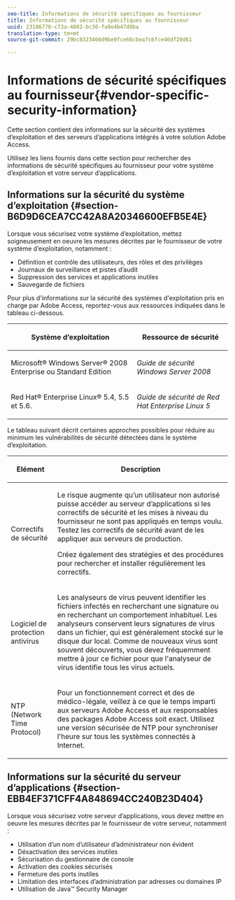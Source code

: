 ```yaml
---
seo-title: Informations de sécurité spécifiques au fournisseur
title: Informations de sécurité spécifiques au fournisseur
uuid: 23186770-c73a-4802-bc30-fa9e4b47d9ba
translation-type: tm+mt
source-git-commit: 29bc8323460d9be0fce66cbea7c6fce46df20d61

---
```



# Informations de sécurité spécifiques au fournisseur{#vendor-specific-security-information}

Cette section contient des informations sur la sécurité des systèmes d’exploitation et des serveurs d’applications intégrés à votre solution Adobe Access.

Utilisez les liens fournis dans cette section pour rechercher des informations de sécurité spécifiques au fournisseur pour votre système d’exploitation et votre serveur d’applications.

## Informations sur la sécurité du système d’exploitation {#section-B6D9D6CEA7CC42A8A20346600EFB5E4E}

Lorsque vous sécurisez votre système d’exploitation, mettez soigneusement en oeuvre les mesures décrites par le fournisseur de votre système d’exploitation, notamment :

* Définition et contrôle des utilisateurs, des rôles et des privilèges
* Journaux de surveillance et pistes d’audit
* Suppression des services et applications inutiles
* Sauvegarde de fichiers

Pour plus d&#39;informations sur la sécurité des systèmes d&#39;exploitation pris en charge par Adobe Access, reportez-vous aux ressources indiquées dans le tableau ci-dessous.

<table frame="all" colsep="1" rowsep="1" class="+ topic/table adobe-d/table " id="table-ugl-kjz-n4"> 
 <thead class="- topic/thead "> 
  <tr rowsep="1" class="- topic/row "> 
   <th colname="1" class="- topic/entry entry"> <p class="- topic/p ">Système d’exploitation </p> </th> 
   <th colname="2" class="- topic/entry entry"> <p class="- topic/p ">Ressource de sécurité </p> </th> 
  </tr> 
 </thead>
 <tbody class="- topic/tbody "> 
  <tr rowsep="1" class="- topic/row "> 
   <td colname="1" class="- topic/entry "> <p class="- topic/p ">Microsoft® Windows Server® 2008 Enterprise ou Standard Edition </p> </td> 
   <td colname="2" class="- topic/entry "> <p class="- topic/p "><i class="+ topic/ph hi-d/i ">Guide de sécurité Windows Server 2008</i> </p> </td> 
  </tr> 
  <tr rowsep="0" class="- topic/row "> 
   <td colname="1" class="- topic/entry "> <p class="- topic/p ">Red Hat® Enterprise Linux® 5.4, 5.5 et 5.6. </p> </td> 
   <td colname="2" class="- topic/entry "> <p class="- topic/p "><i class="+ topic/ph hi-d/i ">Guide de sécurité de Red Hat Enterprise Linux 5</i> </p> </td> 
  </tr> 
 </tbody> 
</table>

Le tableau suivant décrit certaines approches possibles pour réduire au minimum les vulnérabilités de sécurité détectées dans le système d’exploitation.

<table frame="all" colsep="1" rowsep="1" class="+ topic/table adobe-d/table " id="table-whl-kjz-n4"> 
 <thead class="- topic/thead "> 
  <tr rowsep="1" class="- topic/row "> 
   <th colname="1" class="- topic/entry entry"> <p class="- topic/p ">Elément </p> </th> 
   <th colname="2" class="- topic/entry entry"> <p class="- topic/p ">Description </p> </th> 
  </tr> 
 </thead>
 <tbody class="- topic/tbody "> 
  <tr rowsep="1" class="- topic/row "> 
   <td colname="1" class="- topic/entry "> <p class="- topic/p ">Correctifs de sécurité </p> </td> 
   <td colname="2" class="- topic/entry "> <p class="- topic/p ">Le risque augmente qu’un utilisateur non autorisé puisse accéder au serveur d’applications si les correctifs de sécurité et les mises à niveau du fournisseur ne sont pas appliqués en temps voulu. Testez les correctifs de sécurité avant de les appliquer aux serveurs de production. </p> <p class="- topic/p ">Créez également des stratégies et des procédures pour rechercher et installer régulièrement les correctifs. </p> </td> 
  </tr> 
  <tr rowsep="1" class="- topic/row "> 
   <td colname="1" class="- topic/entry "> <p class="- topic/p ">Logiciel de protection antivirus </p> </td> 
   <td colname="2" class="- topic/entry "> <p class="- topic/p ">Les analyseurs de virus peuvent identifier les fichiers infectés en recherchant une signature ou en recherchant un comportement inhabituel. Les analyseurs conservent leurs signatures de virus dans un fichier, qui est généralement stocké sur le disque dur local. Comme de nouveaux virus sont souvent découverts, vous devez fréquemment mettre à jour ce fichier pour que l'analyseur de virus identifie tous les virus actuels. </p> </td> 
  </tr> 
  <tr rowsep="0" class="- topic/row "> 
   <td colname="1" class="- topic/entry "> <p class="- topic/p ">NTP (Network Time Protocol) </p> </td> 
   <td colname="2" class="- topic/entry "> <p class="- topic/p ">Pour un fonctionnement correct et des  de  médico-légale, veillez à ce que le temps imparti aux serveurs Adobe Access et aux responsables des packages Adobe Access soit exact. Utilisez une version sécurisée de NTP pour synchroniser l'heure sur tous les systèmes connectés à Internet. </p> </td> 
  </tr> 
 </tbody> 
</table>

## Informations sur la sécurité du serveur d’applications {#section-EBB4EF371CFF4A848694CC240B23D404}

Lorsque vous sécurisez votre serveur d’applications, vous devez mettre en oeuvre les mesures décrites par le fournisseur de votre serveur, notamment :

* Utilisation d’un nom d’utilisateur d’administrateur non évident
* Désactivation des services inutiles
* Sécurisation du gestionnaire de console
* Activation des cookies sécurisés
* Fermeture des ports inutiles
* Limitation des interfaces d’administration par adresses ou domaines IP
* Utilisation de Java™ Security Manager

